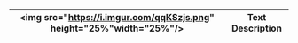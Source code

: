 <img src="https://i.imgur.com/qqKSzjs.png" height="25%"width="25%"/> | Text Description
:--------------------------------------------------------:|:-------------------------:
